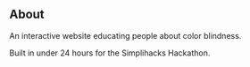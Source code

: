 ## About

An interactive website educating people about color blindness.

Built in under 24 hours for the Simplihacks Hackathon.